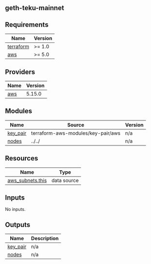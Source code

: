 ## geth-teku-mainnet
<!-- BEGIN_TF_DOCS -->
## Requirements

| Name | Version |
|------|---------|
| <a name="requirement_terraform"></a> [terraform](#requirement\_terraform) | >= 1.0 |
| <a name="requirement_aws"></a> [aws](#requirement\_aws) | >= 5.0 |

## Providers

| Name | Version |
|------|---------|
| <a name="provider_aws"></a> [aws](#provider\_aws) | 5.15.0 |

## Modules

| Name | Source | Version |
|------|--------|---------|
| <a name="module_key_pair"></a> [key\_pair](#module\_key\_pair) | terraform-aws-modules/key-pair/aws | n/a |
| <a name="module_nodes"></a> [nodes](#module\_nodes) | ../../ | n/a |

## Resources

| Name | Type |
|------|------|
| [aws_subnets.this](https://registry.terraform.io/providers/hashicorp/aws/latest/docs/data-sources/subnets) | data source |

## Inputs

No inputs.

## Outputs

| Name | Description |
|------|-------------|
| <a name="output_key_pair"></a> [key\_pair](#output\_key\_pair) | n/a |
| <a name="output_nodes"></a> [nodes](#output\_nodes) | n/a |
<!-- END_TF_DOCS -->
